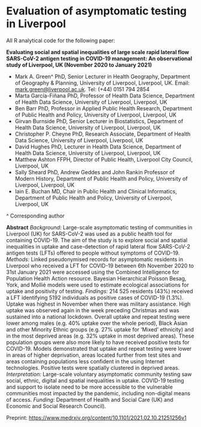 # Evaluation of asymptomatic testing in Liverpool
All R analytical code for the following paper:

**Evaluating social and spatial inequalities of large scale rapid lateral flow SARS-CoV-2 antigen testing in COVID-19 management: An observational study of Liverpool, UK (November 2020 to January 2021)**

* Mark A. Green^ PhD, Senior Lecturer in Health Geography, Department of Geography & Planning, University of Liverpool, Liverpool, UK. Email: mark.green@liverpool.ac.uk. Tel: (+44) 0151 794 2854
* Marta García-Fiñana PhD, Professor of Health Data Science, Department of Health Data Science,  University of Liverpool, Liverpool, UK
* Ben Barr PhD, Professor in Applied Public Health Research, Department of Public Health and Policy, University of Liverpool, Liverpool, UK
* Girvan Burnside PhD, Senior Lecturer in Biostatistics, Department of Health Data Science, University of Liverpool, Liverpool, UK
* Christopher P. Cheyne PhD, Research Associate, Department of Health Data Science, University of Liverpool, Liverpool, UK
* David Hughes PhD, Lecturer in Health Data Science, Department of Health Data Science, University of Liverpool, Liverpool, UK
* Matthew Ashton FFPH, Director of Public Health, Liverpool City Council, Liverpool, UK
* Sally Sheard PhD, Andrew Geddes and John Rankin Professor of Modern History, Department of Public Health and Policy, University of Liverpool, Liverpool, UK
* Iain E. Buchan MD, Chair in Public Health and Clinical Informatics, Department of Public Health and Policy, University of Liverpool, Liverpool, UK

^ Corresponding author

**Abstract**
_Background:_ Large-scale asymptomatic testing of communities in Liverpool (UK) for SARS-CoV-2 was used as a public health tool for containing COVID-19. The aim of the study is to explore social and spatial inequalities in uptake and case-detection of rapid lateral flow SARS-CoV-2 antigen tests (LFTs) offered to people without symptoms of COVID-19.
_Methods:_ Linked pseudonymised records for asymptomatic residents in Liverpool who received a LFT for COVID-19 between 6th November 2020 to 31st January 2021 were accessed using the Combined Intelligence for Population Health Action resource. Bayesian Hierarchical Poisson Besag, York, and Mollié models were used to estimate ecological associations for uptake and positivity of testing.
_Findings:_ 214 525 residents (43%) received a LFT identifying 5192 individuals as positive cases of COVID-19 (1.3%). Uptake was highest in November when there was military assistance. High uptake was observed again in the week preceding Christmas and was sustained into a national lockdown. Overall uptake and repeat testing were lower among males (e.g. 40% uptake over the whole period), Black Asian and other Minority Ethnic groups (e.g. 27% uptake for ‘Mixed’ ethnicity) and in the most deprived areas (e.g. 32% uptake in most deprived areas). These population groups were also more likely to have received positive tests for COVID-19. Models demonstrated that uptake and repeat testing were lower in areas of higher deprivation, areas located further from test sites and areas containing populations less confident in the using Internet technologies. Positive tests were spatially clustered in deprived areas.
_Interpretation:_ Large-scale voluntary asymptomatic community testing saw social, ethnic, digital and spatial inequalities in uptake. COVID-19 testing and support to isolate need to be more accessible to the vulnerable communities most impacted by the pandemic, including non-digital means of access.
_Funding:_ Department of Health and Social Care (UK) and Economic and Social Research Council).

Preprint: https://www.medrxiv.org/content/10.1101/2021.02.10.21251256v1
